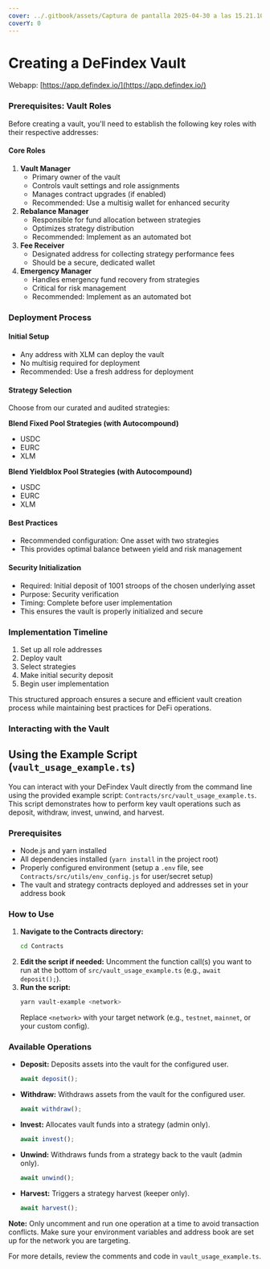```yaml
---
cover: ../.gitbook/assets/Captura de pantalla 2025-04-30 a las 15.21.10.png
coverY: 0
---
```


# Creating a DeFindex Vault

Webapp: [https://app.defindex.io/](https://app.defindex.io/)

### Prerequisites: Vault Roles

Before creating a vault, you'll need to establish the following key roles with their respective addresses:

#### Core Roles

1. **Vault Manager**
   * Primary owner of the vault
   * Controls vault settings and role assignments
   * Manages contract upgrades (if enabled)
   * Recommended: Use a multisig wallet for enhanced security
2. **Rebalance Manager**
   * Responsible for fund allocation between strategies
   * Optimizes strategy distribution
   * Recommended: Implement as an automated bot
3. **Fee Receiver**
   * Designated address for collecting strategy performance fees
   * Should be a secure, dedicated wallet
4. **Emergency Manager**
   * Handles emergency fund recovery from strategies
   * Critical for risk management
   * Recommended: Implement as an automated bot

### Deployment Process

#### Initial Setup

* Any address with XLM can deploy the vault
* No multisig required for deployment
* Recommended: Use a fresh address for deployment

#### Strategy Selection

Choose from our curated and audited strategies:

**Blend Fixed Pool Strategies (with Autocompound)**

* USDC
* EURC
* XLM

**Blend Yieldblox Pool Strategies (with Autocompound)**

* USDC
* EURC
* XLM

#### Best Practices

* Recommended configuration: One asset with two strategies
* This provides optimal balance between yield and risk management

#### Security Initialization

* Required: Initial deposit of 1001 stroops of the chosen underlying asset
* Purpose: Security verification
* Timing: Complete before user implementation
* This ensures the vault is properly initialized and secure

### Implementation Timeline

1. Set up all role addresses
2. Deploy vault
3. Select strategies
4. Make initial security deposit
5. Begin user implementation

This structured approach ensures a secure and efficient vault creation process while maintaining best practices for DeFi operations.


### Interacting with the Vault

## Using the Example Script (`vault_usage_example.ts`)

You can interact with your DeFindex Vault directly from the command line using the provided example script: `Contracts/src/vault_usage_example.ts`. This script demonstrates how to perform key vault operations such as deposit, withdraw, invest, unwind, and harvest.

### Prerequisites

- Node.js and yarn installed
- All dependencies installed (`yarn install` in the project root)
- Properly configured environment (setup a `.env` file, see `Contracts/src/utils/env_config.js` for user/secret setup)
- The vault and strategy contracts deployed and addresses set in your address book

### How to Use

1. **Navigate to the Contracts directory:**
   ```bash
   cd Contracts
   ```
2. **Edit the script if needed:**
   Uncomment the function call(s) you want to run at the bottom of `src/vault_usage_example.ts` (e.g., `await deposit();`).
3. **Run the script:**
   ```bash
   yarn vault-example <network>
   ```
   Replace `<network>` with your target network (e.g., `testnet`, `mainnet`, or your custom config).

### Available Operations

- **Deposit:**
  Deposits assets into the vault for the configured user.
  ```typescript
  await deposit();
  ```
- **Withdraw:**
  Withdraws assets from the vault for the configured user.
  ```typescript
  await withdraw();
  ```
- **Invest:**
  Allocates vault funds into a strategy (admin only).
  ```typescript
  await invest();
  ```
- **Unwind:**
  Withdraws funds from a strategy back to the vault (admin only).
  ```typescript
  await unwind();
  ```
- **Harvest:**
  Triggers a strategy harvest (keeper only).
  ```typescript
  await harvest();
  ```

**Note:** Only uncomment and run one operation at a time to avoid transaction conflicts. Make sure your environment variables and address book are set up for the network you are targeting.

For more details, review the comments and code in `vault_usage_example.ts`.

